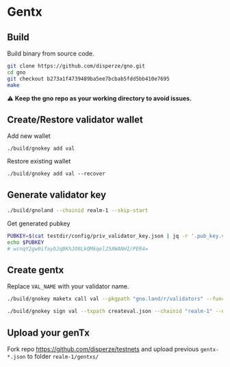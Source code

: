 # Gentx

## Build

Build binary from source code.
```sh
git clone https://github.com/disperze/gno.git
cd gno
git checkout b273a1f4739489ba5ee7bcbab5fdd5bb410e7695
make

```

:warning: **Keep the gno repo as your working directory to avoid issues.**

## Create/Restore validator wallet

Add new wallet
```
./build/gnokey add val

```

Restore existing wallet
```
./build/gnokey add val --recover

```

## Generate validator key

```sh
./build/gnoland --chainid realm-1 --skip-start

```

Get generated pubkey
```sh
PUBKEY=$(cat testdir/config/priv_validator_key.json | jq -r '.pub_key.value')
echo $PUBKEY
# wcnqY2gw0ifaybJqBKhJO8LkQMkqelJ5XWANHI/PER4=
```

## Create gentx

Replace `VAL_NAME` with your validator name. 
```sh
./build/gnokey maketx call val --pkgpath "gno.land/r/validators" --func CreateValidator --args "VAL_NAME" --args $PUBKEY --send 10000000ugnot  --gas-fee 1ugnot --gas-wanted 2000000 > createval.json

./build/gnokey sign val --txpath createval.json --chainid "realm-1" --number 0 --sequence 0 > gentx-$(date +%s).json

```

## Upload your genTx

Fork repo https://github.com/disperze/testnets and upload previous `gentx-*.json` to folder 
`realm-1/gentxs/`

